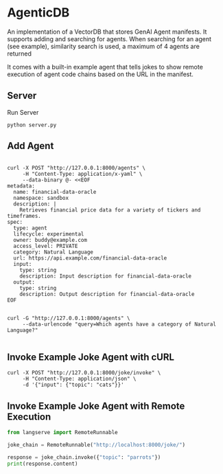 # AgenticDB

An implementation of a VectorDB that stores GenAI Agent manifests. It supports adding and searching for agents.
When searching for an agent (see example), similarity search is used, a 
maximum of 4 agents are returned

It comes with a built-in example agent that tells jokes to show remote execution of agent code chains 
based on the URL in the manifest. 

## Server

Run Server

```shell
python server.py
```


## Add Agent

```shell

curl -X POST "http://127.0.0.1:8000/agents" \
     -H "Content-Type: application/x-yaml" \
     --data-binary @- <<EOF
metadata:
  name: financial-data-oracle
  namespace: sandbox
  description: |
    Retrieves financial price data for a variety of tickers and timeframes.
spec:
  type: agent
  lifecycle: experimental
  owner: buddy@example.com
  access_level: PRIVATE
  category: Natural Language
  url: https://api.example.com/financial-data-oracle
  input:
    type: string
    description: Input description for financial-data-oracle
  output:
    type: string
    description: Output description for financial-data-oracle
EOF

```

```shell

curl -G "http://127.0.0.1:8000/agents" \
     --data-urlencode "query=Which agents have a category of Natural Language?"


```

## Invoke Example Joke Agent with cURL

```shell
curl -X POST "http://127.0.0.1:8000/joke/invoke" \
     -H "Content-Type: application/json" \
     -d '{"input": {"topic": "cats"}}'
```

## Invoke Example Joke Agent with Remote Execution

```python
from langserve import RemoteRunnable

joke_chain = RemoteRunnable("http://localhost:8000/joke/")

response = joke_chain.invoke({"topic": "parrots"})
print(response.content)
```